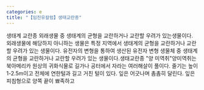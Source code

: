 ```yaml
---
categories: e
title: "【임진유칼럼】생태교란종"
---
```

생태계 교란종 외래생물 중 생태계의 균형을 교란하거나 교란할 우려가 있는생물이다. 외래생물에 해당하지 아니하는 생물은 특정 지역에서 생태계의 균형을 교란하거나 교란할 우려가 있는 생물이다. 유전자의 변형을 통하여 생산된 유전자 변형 생물체 중 생태계의 균형을 교란하거나 교란할 우려가 있는 생물이다.생태교란종 "양 미역취"양미역취는 북아메리카 원상의 귀화식물로 길가나 공터에서 자라는 여러해살이 풀이다. 줄기는 높이 1-2.5m이고 전체에 연한털과 길고 거친 털이 있다. 잎은 어긋나며 촘촘히 달린다. 잎은 피침형으로 양쪽 끝이 뾰족하고